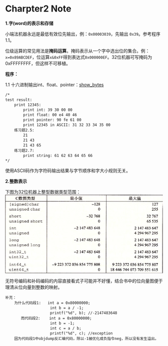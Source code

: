 # Charpter2 Note

**1.字(word)的表示和存储**

小端法机器永远是最低有效位先输出，例：```0x00003039```，先输出 ```0x39```。参考程序1.1。

位级运算的常见用法是**掩码运算**。掩码表示从一个字中选出位的集合。例：```x=0x89ABCDEF```，位运算```x&0xFF```得到表达式```0x000000EF```。32位机器可写掩码为0xFFFFFFFF，但这样不可移植。

**程序：**

1.1 十六进制输出int、float、pointer：[show_bytes](./show_bytes.c)
```
/*
test result:
    print 12345:
        print int: 39 30 00 00
        print float: 00 e4 40 46
        print pointer: 90 fe 61 00
        print 12345 in ASCII: 31 32 33 34 35 00
    练习题2.5:
        21
        21 43
        21 43 65
    练习题2.7:
        print string: 61 62 63 64 65 66
*/
```
使用ASCII码作为字符码输出结果与字节顺序和字大小规则无关。


**2.整数表示**

下图为32位机器上整型数据类型范围：
<img src="./pic/data_type_scope.png" width = "650" height = "250" alt="data_type_scope" align=center />

无符号编码和补码编码的内容直接看式子可能并不好懂，结合书中的位向量图便于理清从位向量到整数的映射。

```
补充：
    为什么代码段1:   int a = 0x80000000;
                    int b = a / -1;
                    printf("%d", b); //-2147483648
       而代码段2:    int a = 0x80000000;
                    int b = -1;
                    int c = a / b;
                    printf("%d", c); //exception
    因为代码段1中objdump反汇编代码，除以-1被优化成负指令neg，所以没有发生溢出。
```